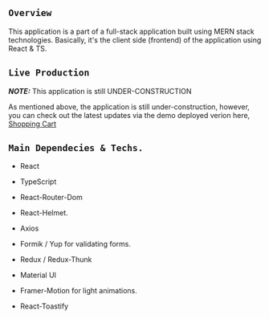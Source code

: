 ## `Overview`

This application is a part of a full-stack application built using MERN stack technologies. Basically, it's the client side (frontend) of the application using React & TS.

## `Live Production`

**_NOTE:_** This application is still UNDER-CONSTRUCTION

As mentioned above, the application is still under-construction, however, you can check out the latest updates via the demo deployed verion here, [Shopping Cart](https://buywithshoppingcart.netlify.app)

## `Main Dependecies & Techs.`

- React

- TypeScript

- React-Router-Dom

- React-Helmet.

- Axios

- Formik / Yup for validating forms.

- Redux / Redux-Thunk

- Material UI

- Framer-Motion for light animations.

- React-Toastify
